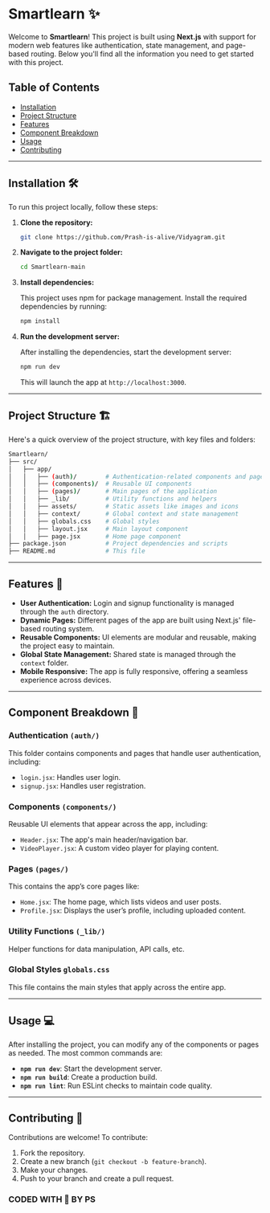 # Smartlearn ✨

Welcome to **Smartlearn**! This project is built using **Next.js** with support for modern web features like authentication, state management, and page-based routing. Below you'll find all the information you need to get started with this project.

## Table of Contents

- [Installation](#installation-%EF%B8%8F)
- [Project Structure](#project-structure-%EF%B8%8F)
- [Features](#features-)
- [Component Breakdown](#component-breakdown-)
- [Usage](#usage-)
- [Contributing](#contributing-)

---

## Installation 🛠️

To run this project locally, follow these steps:

1. **Clone the repository:**

    ```bash
    git clone https://github.com/Prash-is-alive/Vidyagram.git
    ```

2. **Navigate to the project folder:**

    ```bash
    cd Smartlearn-main
    ```

3. **Install dependencies:**

    This project uses npm for package management. Install the required dependencies by running:

    ```bash
    npm install
    ```

4. **Run the development server:**

    After installing the dependencies, start the development server:

    ```bash
    npm run dev
    ```

    This will launch the app at `http://localhost:3000`.

---

## Project Structure 🏗️

Here's a quick overview of the project structure, with key files and folders:

```bash
Smartlearn/
├── src/
│   ├── app/
│   │   ├── (auth)/        # Authentication-related components and pages
│   │   ├── (components)/  # Reusable UI components
│   │   ├── (pages)/       # Main pages of the application
│   │   ├── _lib/          # Utility functions and helpers
│   │   ├── assets/        # Static assets like images and icons
│   │   ├── context/       # Global context and state management
│   │   ├── globals.css    # Global styles
│   │   ├── layout.jsx     # Main layout component
│   │   ├── page.jsx       # Home page component
├── package.json           # Project dependencies and scripts
├── README.md              # This file
```

---

## Features 🚀

- **User Authentication:** Login and signup functionality is managed through the `auth` directory.
- **Dynamic Pages:** Different pages of the app are built using Next.js' file-based routing system.
- **Reusable Components:** UI elements are modular and reusable, making the project easy to maintain.
- **Global State Management:** Shared state is managed through the `context` folder.
- **Mobile Responsive:** The app is fully responsive, offering a seamless experience across devices.

---

## Component Breakdown 🧩

### Authentication `(auth/)`
This folder contains components and pages that handle user authentication, including:

- `login.jsx`: Handles user login.
- `signup.jsx`: Handles user registration.

### Components `(components/)`
Reusable UI elements that appear across the app, including:

- `Header.jsx`: The app's main header/navigation bar.
- `VideoPlayer.jsx`: A custom video player for playing content.

### Pages `(pages/)`
This contains the app’s core pages like:

- `Home.jsx`: The home page, which lists videos and user posts.
- `Profile.jsx`: Displays the user’s profile, including uploaded content.

### Utility Functions `(_lib/)`
Helper functions for data manipulation, API calls, etc.

### Global Styles `globals.css`
This file contains the main styles that apply across the entire app.

---

## Usage 💻

After installing the project, you can modify any of the components or pages as needed. The most common commands are:

- **`npm run dev`**: Start the development server.
- **`npm run build`**: Create a production build.
- **`npm run lint`**: Run ESLint checks to maintain code quality.

---

## Contributing 🤝

Contributions are welcome! To contribute:

1. Fork the repository.
2. Create a new branch (`git checkout -b feature-branch`).
3. Make your changes.
4. Push to your branch and create a pull request.

### CODED WITH 💖 BY PS
